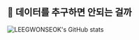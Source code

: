## 🤔 데이터를 추구하면 안되는 걸까 



![LEEGWONSEOK's GitHub stats](https://github-readme-stats.vercel.app/api?username=LEEGWONSEOK&show_icons=true&theme=radical)
